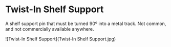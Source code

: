 Twist-In Shelf Support
======================
A shelf support pin that must be turned 90º into a metal track. Not common, and not commercially available anywhere.

![Twist-In Shelf Support](Twist-In Shelf Support.jpg)